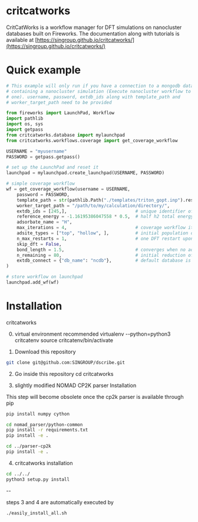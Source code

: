 # critcatworks

CritCatWorks is a workflow manager for DFT simulations on nanocluster databases 
built on Fireworks. The documentation along with tutorials is available at
[https://singroup.github.io/critcatworks/](https://singroup.github.io/critcatworks/)


# Quick example

```python
# This example will only run if you have a connection to a mongodb database
# containing a nanocluster simulation (Execute nanocluster workflow to get
# one). username, password, extdb_ids along with template_path and 
# worker_target_path need to be provided

from fireworks import LaunchPad, Workflow
import pathlib
import os, sys
import getpass
from critcatworks.database import mylaunchpad
from critcatworks.workflows.coverage import get_coverage_workflow

USERNAME = "myusername"
PASSWORD = getpass.getpass()

# set up the LaunchPad and reset it
launchpad = mylaunchpad.create_launchpad(USERNAME, PASSWORD)

# simple coverage workflow
wf = get_coverage_workflow(username = USERNAME, 
    password = PASSWORD,
    template_path = str(pathlib.Path("./templates/triton_gopt.inp").resolve()), 
    worker_target_path = "/path/to/my/calculation/directory/",
    extdb_ids = [245,],                          # unique identifier of your nanocluster structure in your mongodb database
    reference_energy = -1.16195386047558 * 0.5,  # half h2 total energy as reference
    adsorbate_name = "H",
    max_iterations = 4,                          # coverage workflow iterations
    adsite_types = ["top", "hollow", ],          # initial population of the adsorption sites on the nanocluster
    n_max_restarts = 1,                          # one DFT restart upon failure
    skip_dft = False,
    bond_length = 1.5,                           # converges when no adsorbates are as close as the specified bond length
    n_remaining = 80,                            # initial reduction of adsorbates to this number 
    extdb_connect = {"db_name": "ncdb"},         # default database is testdb. use this for production runs
)   

# store workflow on launchpad
launchpad.add_wf(wf)
```

# Installation

critcatworks 

0. virtual environment recommended
virtualenv --python=python3 critcatenv
source critcatenv/bin/activate

1. Download this repository

```sh
git clone git@github.com:SINGROUP/dscribe.git
```

2. Go inside this repository
cd critcatworks

3.  slightly modified NOMAD CP2K parser Installation

This step will become obsolete once the cp2k parser
is available through pip

```sh
pip install numpy cython

cd nomad_parser/python-common
pip install -r requirements.txt
pip install -e .

cd ../parser-cp2k
pip install -e .
```

4. critcatworks installation

```sh
cd ../../
python3 setup.py install
```

--

steps 3 and 4 are automatically executed by 
```sh
./easily_install_all.sh
```

